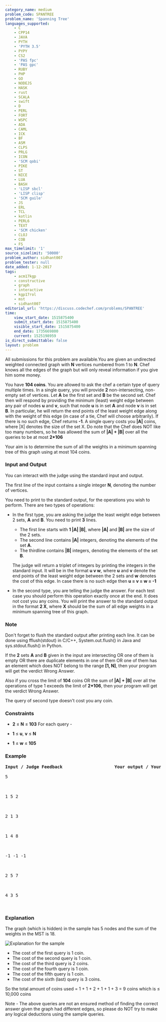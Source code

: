 ```yaml
---
category_name: medium
problem_code: SPANTREE
problem_name: 'Spanning Tree'
languages_supported:
    - C
    - CPP14
    - JAVA
    - PYTH
    - 'PYTH 3.5'
    - PYPY
    - CS2
    - 'PAS fpc'
    - 'PAS gpc'
    - RUBY
    - PHP
    - GO
    - NODEJS
    - HASK
    - rust
    - SCALA
    - swift
    - D
    - PERL
    - FORT
    - WSPC
    - ADA
    - CAML
    - ICK
    - BF
    - ASM
    - CLPS
    - PRLG
    - ICON
    - 'SCM qobi'
    - PIKE
    - ST
    - NICE
    - LUA
    - BASH
    - 'LISP sbcl'
    - 'LISP clisp'
    - 'SCM guile'
    - JS
    - ERL
    - TCL
    - kotlin
    - PERL6
    - TEXT
    - 'SCM chicken'
    - CLOJ
    - COB
    - FS
max_timelimit: '1'
source_sizelimit: '50000'
problem_author: sidhant007
problem_tester: null
date_added: 1-12-2017
tags:
    - acm17kgp
    - constructive
    - graph
    - interactive
    - kgp17rol
    - mst
    - sidhant007
editorial_url: 'https://discuss.codechef.com/problems/SPANTREE'
time:
    view_start_date: 1515875400
    submit_start_date: 1515875400
    visible_start_date: 1515875400
    end_date: 1735669800
    current: 1525198959
is_direct_submittable: false
layout: problem
---
```

All submissions for this problem are available.You are given an undirected weighted connected graph with **N** vertices numbered from 1 to **N**. Chef knows all the edges of the graph but will only reveal information if you give him some money.

You have **104 coins**. You are allowed to ask the chef a certain type of query multiple times. In a single query, you will provide **2** non-intersecting, non-empty set of vertices. Let **A** be the first set and **B** be the second set. Chef then will respond by providing the minimum (least) weight edge between any pair of nodes **u** and **v**, such that node **u** is in set **A** and node **v** is in set **B**. In particular, he will return the end points of the least weight edge along with the weight of this edge (in case of a tie, Chef will choose arbitrarily). If there is no such edge, Chef returns **-1**. A single query costs you **|A|** coins, where |X| denotes the size of the set X. Do note that the Chef does NOT like too many numbers, so he has allowed the sum of **|A| + |B|** over all the queries to be at most **2\*106**

Your aim is to determine the sum of all the weights in a minimum spanning tree of this graph using at most 104 coins.

### Input and Output

You can interact with the judge using the standard input and output.

The first line of the input contains a single integer **N**, denoting the number of vertices.

You need to print to the standard output, for the operations you wish to perform. There are two types of operations:

- In the first type, you are asking the judge the least weight edge between 2 sets, **A** and **B**. You need to print **3** lines. 
  - The first line starts with **1 |A| |B|**, where **|A|** and **|B|** are the size of the 2 sets.
  - The second line contains **|A|** integers, denoting the elements of the set **A**.
  - The thirdline contains **|B|** integers, denoting the elements of the set **B**.
  
  The judge will return a triplet of integers by printing the integers in the standard input. It will be in the format **u v w**, where **u** and **v** denote the end points of the least weight edge between the 2 sets and **w** denotes the cost of this edge. In case there is no such edge then **u = v = w = -1**
- In the second type, you are telling the judge the answer. For each test case you should perform this operation exactly once at the end. It does not cost you any coins. You will print the answer to the standard output in the format **2 X**, where **X** should be the sum of all edge weights in a minimum spanning tree of this graph.

### Note

Don't forget to flush the standard output after printing each line. It can be done using fflush(stdout) in C/C++, System.out.flush() in Java and sys.stdout.flush() in Python.

If the **2** sets **A** and **B** given in the input are intersecting OR one of them is empty OR there are duplicate elements in one of them OR one of them has an element which does NOT belong to the range **\[1, N\]**, then your program will get the verdict Wrong Answer.

 Also if you cross the limit of **104** coins OR the sum of **|A| + |B|** over all the operations of type 1 exceeds the limit of **2\*106**, then your program will get the verdict Wrong Answer.

The query of second type doesn't cost you any coin.

### Constraints

- **2** ≤ **N** ≤ **103**
 For each query -

- **1** ≤ **u**, **v** ≤ **N**
- **1** ≤ **w** ≤ **105**

### Example

<pre><b>Input / Judge Feedback</b>                    <b>Your output / Your query</b>

5
                                                                1 1 1
                                                                1
                                                                5
1 5 2
                                                                1 1 2
                                                                2
                                                                1 4
2 1 3
                                                                1 2 2
                                                                1 2
                                                                4 3
1 4 8
                                                                1 1 1
                                                                4
                                                                5
-1 -1 -1
                                                                1 1 2
                                                                2
                                                                3 5
2 5 7
                                                                1 3 1
                                                                4 2 5
                                                                3
4 3 5
                                                                2 18

</pre>
### Explanation

The graph (which is hidden) in the sample has 5 nodes and the sum of the weights in the MST is 18.

![Explanation for the sample](https://codechef_shared.s3.amazonaws.com/download/upload/ACM17KGP/SPANTREE.png)

- The cost of the first query is 1 coin.
- The cost of the second query is 1 coin.
- The cost of the third query is 2 coins.
- The cost of the fourth query is 1 coin.
- The cost of the fifth query is 1 coin.
- The cost of the sixth (last) query is 3 coins.

 So the total amount of coins used = 1 + 1 + 2 + 1 + 1 + 3 = 9 coins which is ≤ 10,000 coins

 Note - The above queries are not an ensured method of finding the correct answer given the graph had different edges, so please do NOT try to make any logical deductions using the sample queries.
